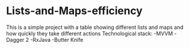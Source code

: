 # Lists-and-Maps-efficiency
This is a simple project with a table showing different lists and maps and how quickly they take different actions
Technological stack:
-MVVM
-Dagger 2
-RxJava
-Butter Knife